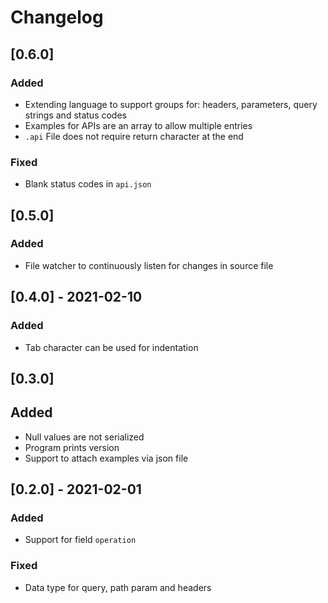 # Changelog

## [0.6.0]
### Added
- Extending language to support groups for: headers, parameters, query strings
  and status codes
- Examples for APIs are an array to allow multiple entries
- `.api` File does not require return character at the end
### Fixed
- Blank status codes in `api.json`

## [0.5.0]
### Added
- File watcher to continuously listen for changes in source file

## [0.4.0] - 2021-02-10
### Added
- Tab character can be used for indentation

## [0.3.0]
## Added
- Null values are not serialized
- Program prints version
- Support to attach examples via json file

## [0.2.0] - 2021-02-01
### Added
- Support for field `operation`
### Fixed
- Data type for query, path param and headers